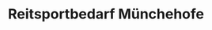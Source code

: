 ---
title: "Reitsportbedarf Münchehofe"
url: /hoppegarten/reitsportbedarf-muenchehofe/
shop: Sport
---